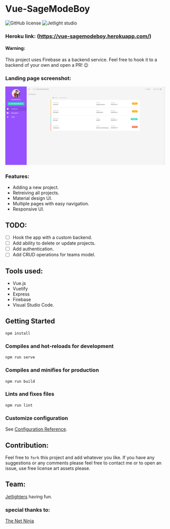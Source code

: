 # Vue-SageModeBoy

![GitHub license](https://img.shields.io/github/license/oussamabonnor1/Vue-SageModeBoy.svg)
![Jetlight studio](https://img.shields.io/badge/Made%20by-Jetlight%20studio-blue.svg?color=082544)

### Heroku link: (https://vue-sagemodeboy.herokuapp.com/)

#### Warning:
 This project uses Firebase as a backend service. Feel free to hook it to a backend of your own and open a PR! 😉

### Landing page screenshot:
<img src="screenshots/landingpage.png" width="720"/>

### Features: 

* Adding a new project.
* Retreiving all projects.
* Material design UI.
* Multiple pages with easy navigation. 
* Responsive UI.

## TODO:

* [ ] Hook the app with a custom backend.
* [ ] Add ability to delete or update projects.
* [ ] Add authentication.
* [ ] Add CRUD operations for teams model.

## Tools used: 
* Vue.js
* Vuetify
* Express
* Firebase
* Visual Studio Code.

## Getting Started
```
npm install
```

### Compiles and hot-reloads for development
```
npm run serve
```

### Compiles and minifies for production
```
npm run build
```

### Lints and fixes files
```
npm run lint
```

### Customize configuration
See [Configuration Reference](https://cli.vuejs.org/config/).

## Contribution:
Feel free to `fork` this project and add whatever you like. If you have any suggestions or any comments please feel free to contact me or to open an issue, use free license art assets please.

## Team:
[Jetlighters](https://github.com/JetLightStudio) having fun.

### special thanks to: 
 [The Net Ninja](https://www.youtube.com/channel/UCW5YeuERMmlnqo4oq8vwUpg)

